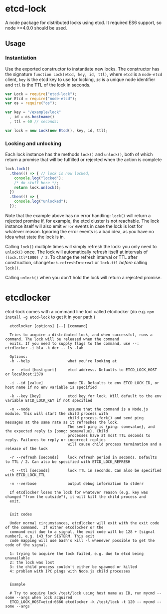 # etcd-lock

A node package for distributed locks using etcd. It required ES6 support, so node >=4.0.0 should be used.

## Usage

### Instantiation
Use the exported constructor to instantiate new locks. The constructor has the signature `function Lock(etcd, key, id, ttl)`, 
where `etcd` is a `node-etcd` client, `key` is the etcd key to use for locking, `id` is a unique node identifier and 
`ttl` is the TTL of the lock in seconds.

```js
var Lock = require("etcd-lock");
var Etcd = require("node-etcd");
var os = require("os");

var key = "/example/lock"
  , id = os.hostname()
  , ttl = 60 // seconds;

var lock = new Lock(new Etcd(), key, id, ttl);
```

### Locking and unlocking

Each lock instance has the methods `lock()` and `unlock()`, both of which return a promise that will be fulfilled or rejected 
when the action is complete

```js
lock.lock()
  .then(() => { // lock is now locked, 
    console.log("locked");
    /* do stuff here */;
    return lock.unlock();
  })
  .then(() => {
    console.log("unlocked");
  });
```

Note that the example above has no error handling: `lock()` will return a rejected promise if, for example, the etcd cluster
is not reachable. The lock instance itself will also emit `error` events in case the lock is lost for whatever reason.
Ignoring the error events is a bad idea, as you have no idea what state the lock is in.

Calling `lock()` multiple times will simply refresh the lock: you only need to `unlock()` once. The lock will 
automatically refresh itself at intervals of `(lock.ttl*1000) / 2`. To change the refresh interval or TTL after construction, 
change`lock.refreshInterval` or `lock.ttl` *before* calling `lock()`.

Calling `unlock()` when you don't hold the lock will return a rejected promise.

# etcdlocker

etcd-lock comes with a command line tool called etcdlocker (do e.g. `npm install -g etcd-lock` to get it in your path.)

```
  etcdlocker [options] [--] [command]

  Tries to acquire a distributed lock, and when successful, runs a command. The lock will be released when the command
  exits. If you need to supply flags to the command, use --: etcdlocker -i bla -k der -- ls -lah

  Options:
  -h --help                 what you're looking at

  -e --etcd [host:port]     etcd address. Defaults to ETCD_LOCK_HOST or localhost:2379

  -i --id [value]           node ID. Defaults to env ETCD_LOCK_ID, or host name if no env variable is specified

  -k --key [key]            etcd key for lock. Will default to the env variable ETCD_LOCK_KEY if not specified

  -n --node                 assume that the command is a Node.js module. This will start the child process with
                            child_process.fork() and send ping messages at the same rate as it refreshes the lock.
                            The sent ping is {ping: somevalue}, and the expected reply is {pong: somevalue}. Child
                            processes have at most TTL seconds to reply. Failures to reply or incorrect replies
                            will cause child process termination and a release of the lock

  -r --refresh [seconds]    lock refresh period in seconds. Defaults to TTL / 2. Can also be specified with ETCD_LOCK_REFRESH

  -t --ttl [seconds]        lock TTL in seconds. Can also be specified with ETCD_LOCK_TTL

  -v --verbose              output debug information to stderr

  If etcdlocker loses the lock for whatever reason (e.g. key was changed "from the outside"), it will kill the child process and
  exit.


  Exit codes

  Under normal circumstances, etcdlocker will exit with the exit code of the command.  If either etcdlocker or the
  command exit due to a signal, the exit code will be 128 + [signal number], e.g. 143 for SIGTERM. This exit
  code mapping will use bash's kill -l whenever possible to get the code of the signal.

  1: trying to acquire the lock failed, e.g. due to etcd being unavailable
  2: the lock was lost
  3: the child process couldn't either be spawned or killed
  4: problem with IPC pings with Node.js child processes


  Example

  # Try to acquire lock /test/lock using host name as ID, run mycmd --some --args when lock acquired
  ETCD_LOCK_HOST=etcd:6666 etcdlocker -k /test/lock -t 120 -- mycmd --some --args
```
